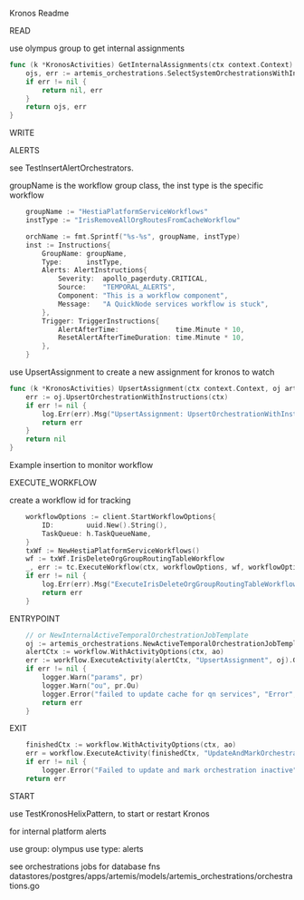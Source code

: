 Kronos Readme

READ

use olympus group to get internal assignments
```go
func (k *KronosActivities) GetInternalAssignments(ctx context.Context) ([]artemis_orchestrations.OrchestrationJob, error) {
	ojs, err := artemis_orchestrations.SelectSystemOrchestrationsWithInstructionsByGroup(ctx, internalOrgID, olympus)
	if err != nil {
		return nil, err
	}
	return ojs, err
}
```

WRITE

ALERTS

see TestInsertAlertOrchestrators. 

groupName is the workflow group class, the inst type is the specific workflow

```go
	groupName := "HestiaPlatformServiceWorkflows"
	instType := "IrisRemoveAllOrgRoutesFromCacheWorkflow"

	orchName := fmt.Sprintf("%s-%s", groupName, instType)
	inst := Instructions{
		GroupName: groupName,
		Type:      instType,
		Alerts: AlertInstructions{
			Severity:  apollo_pagerduty.CRITICAL,
			Source:    "TEMPORAL_ALERTS",
			Component: "This is a workflow component",
			Message:   "A QuickNode services workflow is stuck",
		},
		Trigger: TriggerInstructions{
			AlertAfterTime:              time.Minute * 10,
			ResetAlertAfterTimeDuration: time.Minute * 10,
		},
	}
```

use UpsertAssignment to create a new assignment for kronos to watch
```go
func (k *KronosActivities) UpsertAssignment(ctx context.Context, oj artemis_orchestrations.OrchestrationJob) error {
	err := oj.UpsertOrchestrationWithInstructions(ctx)
	if err != nil {
		log.Err(err).Msg("UpsertAssignment: UpsertOrchestrationWithInstructions failed")
		return err
	}
	return nil
}
```

Example insertion to monitor workflow

EXECUTE_WORKFLOW

create a workflow id for tracking
```go
	workflowOptions := client.StartWorkflowOptions{
		ID:        uuid.New().String(),
		TaskQueue: h.TaskQueueName,
	}
	txWf := NewHestiaPlatformServiceWorkflows()
	wf := txWf.IrisDeleteOrgGroupRoutingTableWorkflow
	_, err := tc.ExecuteWorkflow(ctx, workflowOptions, wf, workflowOptions.ID, pr)
	if err != nil {
		log.Err(err).Msg("ExecuteIrisDeleteOrgGroupRoutingTableWorkflow")
		return err
	}
```

ENTRYPOINT
```go
    // or NewInternalActiveTemporalOrchestrationJobTemplate
	oj := artemis_orchestrations.NewActiveTemporalOrchestrationJobTemplate(internalOrgID, wfID, "HestiaPlatformServiceWorkflows", "IrisDeleteOrgGroupRoutingTableWorkflow")
	alertCtx := workflow.WithActivityOptions(ctx, ao)
	err := workflow.ExecuteActivity(alertCtx, "UpsertAssignment", oj).Get(alertCtx, nil)
	if err != nil {
		logger.Warn("params", pr)
		logger.Warn("ou", pr.Ou)
		logger.Error("failed to update cache for qn services", "Error", err)
		return err
	}
```

EXIT
```go
	finishedCtx := workflow.WithActivityOptions(ctx, ao)
    err = workflow.ExecuteActivity(finishedCtx, "UpdateAndMarkOrchestrationInactive", oj).Get(finishedCtx, nil)
    if err != nil {
        logger.Error("Failed to update and mark orchestration inactive", "Error", err)
    return err
```

START

use TestKronosHelixPattern, to start or restart Kronos

for internal platform alerts

use group: olympus
use type: alerts

see orchestrations jobs for database fns
datastores/postgres/apps/artemis/models/artemis_orchestrations/orchestrations.go
